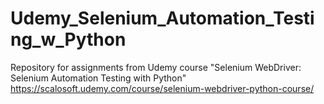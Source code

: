 # Udemy_Selenium_Automation_Testing_w_Python
Repository for assignments from Udemy course "Selenium WebDriver: Selenium Automation Testing with Python" https://scalosoft.udemy.com/course/selenium-webdriver-python-course/
